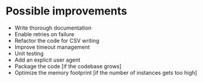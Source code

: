 # Possible improvements

- Write thorough documentation
- Enable retries on failure
- Refactor the code for CSV writing
- Improve timeout management
- Unit testing
- Add an explicit user agent
- Package the code [if the codebase grows]
- Optimize the memory footprint [if the number of instances gets too high]
